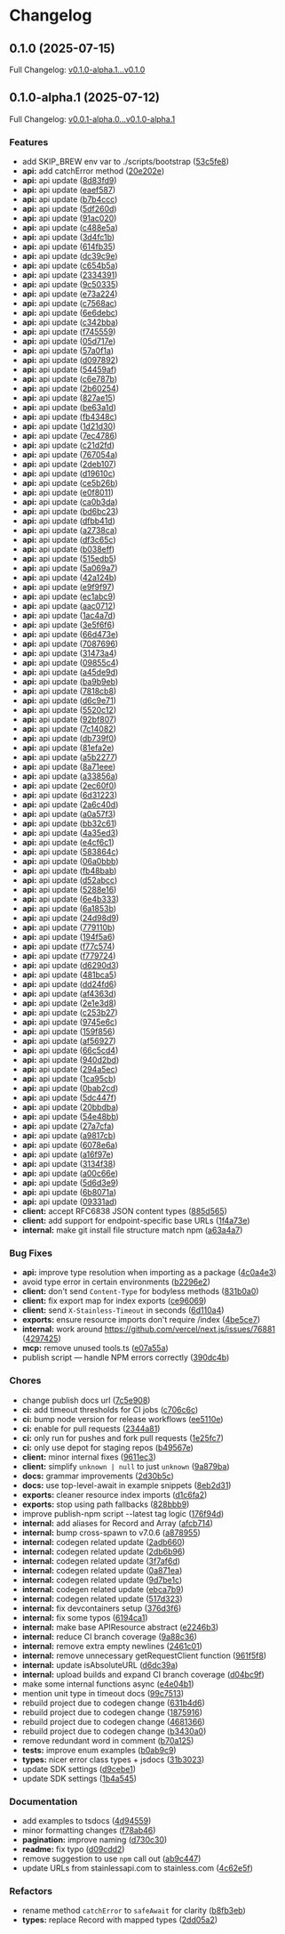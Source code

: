 # Changelog

## 0.1.0 (2025-07-15)

Full Changelog: [v0.1.0-alpha.1...v0.1.0](https://github.com/nuntly/nuntly-sdk-typescript/compare/v0.1.0-alpha.1...v0.1.0)

## 0.1.0-alpha.1 (2025-07-12)

Full Changelog: [v0.0.1-alpha.0...v0.1.0-alpha.1](https://github.com/nuntly/nuntly-sdk-typescript/compare/v0.0.1-alpha.0...v0.1.0-alpha.1)

### Features

* add SKIP_BREW env var to ./scripts/bootstrap ([53c5fe8](https://github.com/nuntly/nuntly-sdk-typescript/commit/53c5fe8e5fa64eeee8e94f4de4a23162b30dd1bd))
* **api:** add catchError method ([20e202e](https://github.com/nuntly/nuntly-sdk-typescript/commit/20e202ec51a4830b42d635e8d054f9273e5705e2))
* **api:** api update ([8d83fd9](https://github.com/nuntly/nuntly-sdk-typescript/commit/8d83fd9f98986b3780719e83f974d4937dce4662))
* **api:** api update ([eaef587](https://github.com/nuntly/nuntly-sdk-typescript/commit/eaef58793ec2599d0566d2114ff2896388ea9ccc))
* **api:** api update ([b7b4ccc](https://github.com/nuntly/nuntly-sdk-typescript/commit/b7b4cccfada05e30505ad927ac13edf1ff801f32))
* **api:** api update ([5df260d](https://github.com/nuntly/nuntly-sdk-typescript/commit/5df260dbd42182d0c7d552b3c794778d6507adae))
* **api:** api update ([91ac020](https://github.com/nuntly/nuntly-sdk-typescript/commit/91ac02057203478d789e6042b0a9b417bdb1c890))
* **api:** api update ([c488e5a](https://github.com/nuntly/nuntly-sdk-typescript/commit/c488e5ae0de5b00412b16fe1783b3fac95edd776))
* **api:** api update ([3d4fc1b](https://github.com/nuntly/nuntly-sdk-typescript/commit/3d4fc1b4ffd11de2bacde8be0b7294b8d26a5965))
* **api:** api update ([614fb35](https://github.com/nuntly/nuntly-sdk-typescript/commit/614fb355bb00104153fb6461c9cdf26d6d609c9a))
* **api:** api update ([dc39c9e](https://github.com/nuntly/nuntly-sdk-typescript/commit/dc39c9eaa0967e4ad9c00bfdeb2a359474405c79))
* **api:** api update ([c654b5a](https://github.com/nuntly/nuntly-sdk-typescript/commit/c654b5afca32c9ab5518bd57346df922b6d3b178))
* **api:** api update ([2334391](https://github.com/nuntly/nuntly-sdk-typescript/commit/23343912530cb580fe12d5b9d5ce2bb4d269921b))
* **api:** api update ([9c50335](https://github.com/nuntly/nuntly-sdk-typescript/commit/9c503352af71cb253d3d582f560011f4de7a7d2d))
* **api:** api update ([e73a224](https://github.com/nuntly/nuntly-sdk-typescript/commit/e73a224de2277eaa8cff29f7d1828cf4d0933db7))
* **api:** api update ([c7568ac](https://github.com/nuntly/nuntly-sdk-typescript/commit/c7568acb9660687c79513bdcc4856a9333fdc623))
* **api:** api update ([6e6debc](https://github.com/nuntly/nuntly-sdk-typescript/commit/6e6debc07bbab079040da36043996d35069712c4))
* **api:** api update ([c342bba](https://github.com/nuntly/nuntly-sdk-typescript/commit/c342bbaf97418f5e2b33acd8a2380ec4ad0496fb))
* **api:** api update ([f745559](https://github.com/nuntly/nuntly-sdk-typescript/commit/f745559cd0effbac2d9962a13e482be9906d2394))
* **api:** api update ([05d717e](https://github.com/nuntly/nuntly-sdk-typescript/commit/05d717ea2699985a7eeb37c954160a72224bc390))
* **api:** api update ([57a0f1a](https://github.com/nuntly/nuntly-sdk-typescript/commit/57a0f1a66c8369b023bb35b5d9c925f81aa499f9))
* **api:** api update ([d097892](https://github.com/nuntly/nuntly-sdk-typescript/commit/d097892ed3863e032d0850fad71959875a096662))
* **api:** api update ([54459af](https://github.com/nuntly/nuntly-sdk-typescript/commit/54459afba820fc2a91fe457bb9dbe0d8ee785896))
* **api:** api update ([c6e787b](https://github.com/nuntly/nuntly-sdk-typescript/commit/c6e787b639a2f7706864f54c975a787ae872d56a))
* **api:** api update ([2b60254](https://github.com/nuntly/nuntly-sdk-typescript/commit/2b602545716b9fd643880f483ab45d18342fa47f))
* **api:** api update ([827ae15](https://github.com/nuntly/nuntly-sdk-typescript/commit/827ae154a42bb9ad916864d696ac016ecba385fb))
* **api:** api update ([be63a1d](https://github.com/nuntly/nuntly-sdk-typescript/commit/be63a1d71a90d09fd6bb217ce58cd2028ddaff57))
* **api:** api update ([fb4348c](https://github.com/nuntly/nuntly-sdk-typescript/commit/fb4348cccadf67dd8a7a3716f3c38f8eb748b8fc))
* **api:** api update ([1d21d30](https://github.com/nuntly/nuntly-sdk-typescript/commit/1d21d30a0470170e11081ac6dff12a26170c9640))
* **api:** api update ([7ec4786](https://github.com/nuntly/nuntly-sdk-typescript/commit/7ec47866b5568af7c93c2e29502a1589e3ea7539))
* **api:** api update ([c21d2fd](https://github.com/nuntly/nuntly-sdk-typescript/commit/c21d2fdfd6db8c700b85993935dc6ae162ddd988))
* **api:** api update ([767054a](https://github.com/nuntly/nuntly-sdk-typescript/commit/767054a41fe36b1fe5e42ed51f9cde480b93e2ed))
* **api:** api update ([2deb107](https://github.com/nuntly/nuntly-sdk-typescript/commit/2deb107f008d47e8ef89e112c325507b40d87190))
* **api:** api update ([d19610c](https://github.com/nuntly/nuntly-sdk-typescript/commit/d19610c98e734cca4b53ae1493d962d5ca03793d))
* **api:** api update ([ce5b26b](https://github.com/nuntly/nuntly-sdk-typescript/commit/ce5b26b1e4544938c100064a2163aa5b1efd1912))
* **api:** api update ([e0f8011](https://github.com/nuntly/nuntly-sdk-typescript/commit/e0f8011b65271bcf1ffd621913944ad24131c288))
* **api:** api update ([ca0b3da](https://github.com/nuntly/nuntly-sdk-typescript/commit/ca0b3da7e9808cb966d46748b478f06b2b2a4833))
* **api:** api update ([bd6bc23](https://github.com/nuntly/nuntly-sdk-typescript/commit/bd6bc2342be60517a3806a824f179be33d96a778))
* **api:** api update ([dfbb41d](https://github.com/nuntly/nuntly-sdk-typescript/commit/dfbb41dd4a58b71a4baf030f390ca4da6b780fd9))
* **api:** api update ([a2738ca](https://github.com/nuntly/nuntly-sdk-typescript/commit/a2738cae399d920b233e4973c176ea10ff5f2c36))
* **api:** api update ([df3c65c](https://github.com/nuntly/nuntly-sdk-typescript/commit/df3c65c0acee7691c2667ff606ab0912293d7374))
* **api:** api update ([b038eff](https://github.com/nuntly/nuntly-sdk-typescript/commit/b038eff2b175b00677549786e324d6f45f9cde46))
* **api:** api update ([515edb5](https://github.com/nuntly/nuntly-sdk-typescript/commit/515edb5fd95d59329b87409e3856c29cec7ace4b))
* **api:** api update ([5a069a7](https://github.com/nuntly/nuntly-sdk-typescript/commit/5a069a79ae70a9173a34d294ef2a9f60a3cfa80a))
* **api:** api update ([42a124b](https://github.com/nuntly/nuntly-sdk-typescript/commit/42a124b28f606868b9191d2c220b7e5437de369d))
* **api:** api update ([e9f9f97](https://github.com/nuntly/nuntly-sdk-typescript/commit/e9f9f979e094b4684baa7477c444528a895a92ca))
* **api:** api update ([ec1abc9](https://github.com/nuntly/nuntly-sdk-typescript/commit/ec1abc9d57acda240ecf12c716a387de68e17503))
* **api:** api update ([aac0712](https://github.com/nuntly/nuntly-sdk-typescript/commit/aac0712222171d521e722979fa35bafcb1a8c34a))
* **api:** api update ([1ac4a7d](https://github.com/nuntly/nuntly-sdk-typescript/commit/1ac4a7dfca3a0c7bd427d3bde6c2d46055494320))
* **api:** api update ([3e5f6f6](https://github.com/nuntly/nuntly-sdk-typescript/commit/3e5f6f64fb90d4b7697d34a5726f502acd9b4ded))
* **api:** api update ([66d473e](https://github.com/nuntly/nuntly-sdk-typescript/commit/66d473e125abdb04fdf6edeeb9881ed9c31d07da))
* **api:** api update ([7087696](https://github.com/nuntly/nuntly-sdk-typescript/commit/7087696c1b4ba50ff482476d6883182bc49bed55))
* **api:** api update ([31473a4](https://github.com/nuntly/nuntly-sdk-typescript/commit/31473a497f88146b7604c2e43339cb80e8cbba63))
* **api:** api update ([09855c4](https://github.com/nuntly/nuntly-sdk-typescript/commit/09855c4520b0ca23d14bb748b35413fbf07a2b8e))
* **api:** api update ([a45de9d](https://github.com/nuntly/nuntly-sdk-typescript/commit/a45de9d6e6caeecba68cd42755f1f14be0c1aecb))
* **api:** api update ([ba9b9eb](https://github.com/nuntly/nuntly-sdk-typescript/commit/ba9b9eb4899dd6ad98e26c833d73ae6eacad6cf3))
* **api:** api update ([7818cb8](https://github.com/nuntly/nuntly-sdk-typescript/commit/7818cb88946377bc8de99e364363acc9d345c7f3))
* **api:** api update ([d6c9e71](https://github.com/nuntly/nuntly-sdk-typescript/commit/d6c9e71195d749f3845d282d2518851ca967e55e))
* **api:** api update ([5520c12](https://github.com/nuntly/nuntly-sdk-typescript/commit/5520c1265bb0ac9b9740b89837811a95ab551209))
* **api:** api update ([92bf807](https://github.com/nuntly/nuntly-sdk-typescript/commit/92bf8078ee8313665d6a7623d36c85c246371870))
* **api:** api update ([7c14082](https://github.com/nuntly/nuntly-sdk-typescript/commit/7c140826203e194bfb5bdbcd5843119e9f17aef6))
* **api:** api update ([db739f0](https://github.com/nuntly/nuntly-sdk-typescript/commit/db739f0899550a08d71ddd8e3d87f0ddc0534db5))
* **api:** api update ([81efa2e](https://github.com/nuntly/nuntly-sdk-typescript/commit/81efa2e62ae04cd31090cb99f224c2567d9a084c))
* **api:** api update ([a5b2277](https://github.com/nuntly/nuntly-sdk-typescript/commit/a5b2277b93038e314efee9d0a8ad00c419395aa1))
* **api:** api update ([8a71eee](https://github.com/nuntly/nuntly-sdk-typescript/commit/8a71eee700da16bcf54a3182d8c6a041b11d729b))
* **api:** api update ([a33856a](https://github.com/nuntly/nuntly-sdk-typescript/commit/a33856a5bac716a9ac4232cbdf527c24f2a8f47e))
* **api:** api update ([2ec60f0](https://github.com/nuntly/nuntly-sdk-typescript/commit/2ec60f090e26f0e343878dfdd120f2de85bb8c13))
* **api:** api update ([6d31223](https://github.com/nuntly/nuntly-sdk-typescript/commit/6d312239e606a7c693cf69d378a90050bbbefc2d))
* **api:** api update ([2a6c40d](https://github.com/nuntly/nuntly-sdk-typescript/commit/2a6c40d7f5e13e4e04be54100c08d39e0e195338))
* **api:** api update ([a0a57f3](https://github.com/nuntly/nuntly-sdk-typescript/commit/a0a57f3dbcf33fd687fb51f5fb0bebe16f261ec4))
* **api:** api update ([bb32c61](https://github.com/nuntly/nuntly-sdk-typescript/commit/bb32c61ba886a67d9075148d540a21db01f402c6))
* **api:** api update ([4a35ed3](https://github.com/nuntly/nuntly-sdk-typescript/commit/4a35ed3f92cd82255475920f5ca49a79bdb23e86))
* **api:** api update ([e4cf6c1](https://github.com/nuntly/nuntly-sdk-typescript/commit/e4cf6c14d05d2724c1d9617185e8651444050aa1))
* **api:** api update ([583864c](https://github.com/nuntly/nuntly-sdk-typescript/commit/583864c562d84e81b4385f9cf5dce337715c54c8))
* **api:** api update ([06a0bbb](https://github.com/nuntly/nuntly-sdk-typescript/commit/06a0bbbdbfca152bb67f2a1ed178c0d1b7f611a4))
* **api:** api update ([fb48bab](https://github.com/nuntly/nuntly-sdk-typescript/commit/fb48bab88d58267e4829fdec10db478bd05faaf5))
* **api:** api update ([d52abcc](https://github.com/nuntly/nuntly-sdk-typescript/commit/d52abcc708078ade5f069e2b1d52aea448548aed))
* **api:** api update ([5288e16](https://github.com/nuntly/nuntly-sdk-typescript/commit/5288e161b2c38f8160abca79e856bf26a83b2b0f))
* **api:** api update ([6e4b333](https://github.com/nuntly/nuntly-sdk-typescript/commit/6e4b33306bc3ef6ceb83ae510a28db48e58756ef))
* **api:** api update ([6a1853b](https://github.com/nuntly/nuntly-sdk-typescript/commit/6a1853be21bc66b7c21cbc9e7e249b6a6069299d))
* **api:** api update ([24d98d9](https://github.com/nuntly/nuntly-sdk-typescript/commit/24d98d9279f3118230b376215d6a22231e5787fa))
* **api:** api update ([779110b](https://github.com/nuntly/nuntly-sdk-typescript/commit/779110bfffa66cc614fe210db5a357eac1853b6f))
* **api:** api update ([194f5a6](https://github.com/nuntly/nuntly-sdk-typescript/commit/194f5a66065e1ef44c6b756d10309170dab16695))
* **api:** api update ([f77c574](https://github.com/nuntly/nuntly-sdk-typescript/commit/f77c5748f64777e0a1765f3f44f2a5870d7f297a))
* **api:** api update ([f779724](https://github.com/nuntly/nuntly-sdk-typescript/commit/f779724c650632489ab2a4dc8e76bcd1b7cb6bb7))
* **api:** api update ([d6290d3](https://github.com/nuntly/nuntly-sdk-typescript/commit/d6290d3aa00fd45ba01b42927ee4e05758aec971))
* **api:** api update ([481bca5](https://github.com/nuntly/nuntly-sdk-typescript/commit/481bca5f9f8f19af8be710f9eed5807b7bb241c6))
* **api:** api update ([dd24fd6](https://github.com/nuntly/nuntly-sdk-typescript/commit/dd24fd6fb0431b6fc31fab1a707528b2161627f9))
* **api:** api update ([af4363d](https://github.com/nuntly/nuntly-sdk-typescript/commit/af4363d9b734f5196c4e931b02989e478812eba9))
* **api:** api update ([2e1e3d8](https://github.com/nuntly/nuntly-sdk-typescript/commit/2e1e3d869baceccd3354c14c63482c2a5f2d6aa7))
* **api:** api update ([c253b27](https://github.com/nuntly/nuntly-sdk-typescript/commit/c253b270249f1da15c14a893843c580ccf7c751f))
* **api:** api update ([9745e6c](https://github.com/nuntly/nuntly-sdk-typescript/commit/9745e6c221d2e83736afd522bb2236bd11ea939a))
* **api:** api update ([159f856](https://github.com/nuntly/nuntly-sdk-typescript/commit/159f856d4d64628e46040d0b88ef70af7d3ee642))
* **api:** api update ([af56927](https://github.com/nuntly/nuntly-sdk-typescript/commit/af569278fc6afcb3ebe59fec0f4218e4b37166f6))
* **api:** api update ([66c5cd4](https://github.com/nuntly/nuntly-sdk-typescript/commit/66c5cd41c3744174084cecde3245f31acc3f9901))
* **api:** api update ([940d2bd](https://github.com/nuntly/nuntly-sdk-typescript/commit/940d2bdc189e6c2e4737253e2a7c584e37d21ec7))
* **api:** api update ([294a5ec](https://github.com/nuntly/nuntly-sdk-typescript/commit/294a5ec13cdff087fe95400d242a8ee1876e92ba))
* **api:** api update ([1ca95cb](https://github.com/nuntly/nuntly-sdk-typescript/commit/1ca95cbd9dac91d72bef5dce2291da747306f93f))
* **api:** api update ([0bab2cd](https://github.com/nuntly/nuntly-sdk-typescript/commit/0bab2cd60f4714e20f440843bb7bfcea35b30fea))
* **api:** api update ([5dc447f](https://github.com/nuntly/nuntly-sdk-typescript/commit/5dc447fa7e998f1d499cb4a9186bea519b3f88e7))
* **api:** api update ([20bbdba](https://github.com/nuntly/nuntly-sdk-typescript/commit/20bbdbaa13126145cb9ad3e810267d11c0497207))
* **api:** api update ([54e48bb](https://github.com/nuntly/nuntly-sdk-typescript/commit/54e48bb304ab6885341605ad2f90d057128c90e5))
* **api:** api update ([27a7cfa](https://github.com/nuntly/nuntly-sdk-typescript/commit/27a7cfab3ae5306937c9abfac3a551d9f05824fb))
* **api:** api update ([a9817cb](https://github.com/nuntly/nuntly-sdk-typescript/commit/a9817cb2fd4f408c8d590cad05be58409e99dc24))
* **api:** api update ([6078e6a](https://github.com/nuntly/nuntly-sdk-typescript/commit/6078e6ad2680a6418d364d60d4fe093620082c5a))
* **api:** api update ([a16f97e](https://github.com/nuntly/nuntly-sdk-typescript/commit/a16f97ef5516f2a41077708db3ebe1a1d94dbaf1))
* **api:** api update ([3134f38](https://github.com/nuntly/nuntly-sdk-typescript/commit/3134f3815b70845ab46f1413da14078239ee9a3f))
* **api:** api update ([a00c66e](https://github.com/nuntly/nuntly-sdk-typescript/commit/a00c66e34632160adc4787ea5a7bfed6b4699bd0))
* **api:** api update ([5d6d3e9](https://github.com/nuntly/nuntly-sdk-typescript/commit/5d6d3e99afaabb8c5579b2781361aa8a984013eb))
* **api:** api update ([6b8071a](https://github.com/nuntly/nuntly-sdk-typescript/commit/6b8071a087bcb022ab7678d1e9e7fcf99497d829))
* **api:** api update ([09331ad](https://github.com/nuntly/nuntly-sdk-typescript/commit/09331adc006a0abd30d1b5df6ed6a43bdc3dcd79))
* **client:** accept RFC6838 JSON content types ([885d565](https://github.com/nuntly/nuntly-sdk-typescript/commit/885d565063e3c1888f9a07115e0f5ce9a97abd96))
* **client:** add support for endpoint-specific base URLs ([1f4a73e](https://github.com/nuntly/nuntly-sdk-typescript/commit/1f4a73e591c0cfe56b0c08770d05a8da9c563a77))
* **internal:** make git install file structure match npm ([a63a4a7](https://github.com/nuntly/nuntly-sdk-typescript/commit/a63a4a7cb126bc231fd231a88aefcfce5a2bf867))


### Bug Fixes

* **api:** improve type resolution when importing as a package ([4c0a4e3](https://github.com/nuntly/nuntly-sdk-typescript/commit/4c0a4e3c1565a4537bb162a4d73eed1d169e6aef))
* avoid type error in certain environments ([b2296e2](https://github.com/nuntly/nuntly-sdk-typescript/commit/b2296e24c045b9b1313b46b3f587010790ad8447))
* **client:** don't send `Content-Type` for bodyless methods ([831b0a0](https://github.com/nuntly/nuntly-sdk-typescript/commit/831b0a08e545511eb0540146f4e462eb57a2b4bf))
* **client:** fix export map for index exports ([ce96069](https://github.com/nuntly/nuntly-sdk-typescript/commit/ce960691ae8b913064b54c3c472c4bd3f2b09577))
* **client:** send `X-Stainless-Timeout` in seconds ([6d110a4](https://github.com/nuntly/nuntly-sdk-typescript/commit/6d110a48bfd20aac09c82075a08ef44dcf3ec5f7))
* **exports:** ensure resource imports don't require /index ([4be5ce7](https://github.com/nuntly/nuntly-sdk-typescript/commit/4be5ce76bed8adbcebf7ef931e4ac540d16e7510))
* **internal:** work around https://github.com/vercel/next.js/issues/76881 ([4297425](https://github.com/nuntly/nuntly-sdk-typescript/commit/429742514e65e1c31eb3097e4a68fef6bbcac42c))
* **mcp:** remove unused tools.ts ([e07a55a](https://github.com/nuntly/nuntly-sdk-typescript/commit/e07a55a1b0567092c44d66b3361722ddb17399d8))
* publish script — handle NPM errors correctly ([390dc4b](https://github.com/nuntly/nuntly-sdk-typescript/commit/390dc4b3b4140ab99ff2c0c4926b5292fe9e9286))


### Chores

* change publish docs url ([7c5e908](https://github.com/nuntly/nuntly-sdk-typescript/commit/7c5e908152049798d2a13a700c0955453cf4f38a))
* **ci:** add timeout thresholds for CI jobs ([c706c6c](https://github.com/nuntly/nuntly-sdk-typescript/commit/c706c6c64ede437c2dbcec11f8b9a46eb4c4966c))
* **ci:** bump node version for release workflows ([ee5110e](https://github.com/nuntly/nuntly-sdk-typescript/commit/ee5110e9ce49122fe920340dee8d8e80c2d4ba75))
* **ci:** enable for pull requests ([2344a81](https://github.com/nuntly/nuntly-sdk-typescript/commit/2344a816e7448ef2ccdc5002c8babf5e4026b9dd))
* **ci:** only run for pushes and fork pull requests ([1e25fc7](https://github.com/nuntly/nuntly-sdk-typescript/commit/1e25fc76cfb9363b518f3b07e53c7edbd8a7921b))
* **ci:** only use depot for staging repos ([b49567e](https://github.com/nuntly/nuntly-sdk-typescript/commit/b49567e7e406d71053d173facd88ccb42c4e0e65))
* **client:** minor internal fixes ([9611ec3](https://github.com/nuntly/nuntly-sdk-typescript/commit/9611ec3abb82883a7626c101142995835d8402ce))
* **client:** simplify `unknown | null` to just `unknown` ([9a879ba](https://github.com/nuntly/nuntly-sdk-typescript/commit/9a879bad1cc52b158e4d454e7590a5c66652c9e9))
* **docs:** grammar improvements ([2d30b5c](https://github.com/nuntly/nuntly-sdk-typescript/commit/2d30b5c4220c1970d28406aa00eb54d6ebadb8b9))
* **docs:** use top-level-await in example snippets ([8eb2d31](https://github.com/nuntly/nuntly-sdk-typescript/commit/8eb2d31510d48886532b941691a0456f14260ecd))
* **exports:** cleaner resource index imports ([d1c6fa2](https://github.com/nuntly/nuntly-sdk-typescript/commit/d1c6fa28c201ae0bd51f3bbb176f7d409907cbb2))
* **exports:** stop using path fallbacks ([828bbb9](https://github.com/nuntly/nuntly-sdk-typescript/commit/828bbb9d3a57ea57df854be2edc388b8fba0c539))
* improve publish-npm script --latest tag logic ([176f94d](https://github.com/nuntly/nuntly-sdk-typescript/commit/176f94d9bcd77b104b0614a66e38f3363b8cbc81))
* **internal:** add aliases for Record and Array ([afcb714](https://github.com/nuntly/nuntly-sdk-typescript/commit/afcb7142a515ad702a83e1382086679fdcaa0704))
* **internal:** bump cross-spawn to v7.0.6 ([a878955](https://github.com/nuntly/nuntly-sdk-typescript/commit/a878955ed38772ec3ad195a35907d0c9432169e4))
* **internal:** codegen related update ([2adb660](https://github.com/nuntly/nuntly-sdk-typescript/commit/2adb660273c41d2ae77f81d103d74393e809c6d9))
* **internal:** codegen related update ([2db6b96](https://github.com/nuntly/nuntly-sdk-typescript/commit/2db6b96a5c04d14219881aae95365eb325718ecb))
* **internal:** codegen related update ([3f7af6d](https://github.com/nuntly/nuntly-sdk-typescript/commit/3f7af6d7a009c054868beece0d470879dbb9466f))
* **internal:** codegen related update ([0a871ea](https://github.com/nuntly/nuntly-sdk-typescript/commit/0a871ea1cf12a93e58dc68cb938ac4c810456ec9))
* **internal:** codegen related update ([9d7be1c](https://github.com/nuntly/nuntly-sdk-typescript/commit/9d7be1ce7bf0c1f81281c7c2fd2048ee11403246))
* **internal:** codegen related update ([ebca7b9](https://github.com/nuntly/nuntly-sdk-typescript/commit/ebca7b9a41910c464565d6247dac5f1200792653))
* **internal:** codegen related update ([517d323](https://github.com/nuntly/nuntly-sdk-typescript/commit/517d3233b2f4ee97144b2972c1ab39069df1b821))
* **internal:** fix devcontainers setup ([376d3f6](https://github.com/nuntly/nuntly-sdk-typescript/commit/376d3f6d613c1098cd7e5eb3bfa41a90886dff30))
* **internal:** fix some typos ([6194ca1](https://github.com/nuntly/nuntly-sdk-typescript/commit/6194ca160ff3c5c84acb2ed8dca2ba9836434776))
* **internal:** make base APIResource abstract ([e2246b3](https://github.com/nuntly/nuntly-sdk-typescript/commit/e2246b37a75a4d48409b40617205b8849f4ce24b))
* **internal:** reduce CI branch coverage ([9a88c36](https://github.com/nuntly/nuntly-sdk-typescript/commit/9a88c36936cdc8ae9422a1508455480ecf5fe4ea))
* **internal:** remove extra empty newlines ([2461c01](https://github.com/nuntly/nuntly-sdk-typescript/commit/2461c01bba7334a21db474914462f153c5dc7078))
* **internal:** remove unnecessary getRequestClient function ([961f5f8](https://github.com/nuntly/nuntly-sdk-typescript/commit/961f5f8e86f7d2a2240221e0cd0c182597574153))
* **internal:** update isAbsoluteURL ([d6dc39a](https://github.com/nuntly/nuntly-sdk-typescript/commit/d6dc39a3b277bcd2547d87812e2ba68d329561f4))
* **internal:** upload builds and expand CI branch coverage ([d04bc9f](https://github.com/nuntly/nuntly-sdk-typescript/commit/d04bc9f01695b222e115a27619d0f6abc4133b65))
* make some internal functions async ([e4e04b1](https://github.com/nuntly/nuntly-sdk-typescript/commit/e4e04b184af5638d81d0557cb246a02a102be0cb))
* mention unit type in timeout docs ([99c7513](https://github.com/nuntly/nuntly-sdk-typescript/commit/99c751377569227b2b975ab90fc6f8ebea660083))
* rebuild project due to codegen change ([631b4d6](https://github.com/nuntly/nuntly-sdk-typescript/commit/631b4d61755fc07158dfc90b6ff059355aa77bb7))
* rebuild project due to codegen change ([1875916](https://github.com/nuntly/nuntly-sdk-typescript/commit/1875916c2428af5748e18252512bdb68f85fe3e5))
* rebuild project due to codegen change ([4681366](https://github.com/nuntly/nuntly-sdk-typescript/commit/468136608712f8a16b2e9a40f10447b4e08b855e))
* rebuild project due to codegen change ([b3430a0](https://github.com/nuntly/nuntly-sdk-typescript/commit/b3430a0251b70a62fc4abe5e5208e2d6eb18e74e))
* remove redundant word in comment ([b70a125](https://github.com/nuntly/nuntly-sdk-typescript/commit/b70a125e4ee6a8e20d0d7cc12fc0107be9d784e9))
* **tests:** improve enum examples ([b0ab9c9](https://github.com/nuntly/nuntly-sdk-typescript/commit/b0ab9c977968799ead86b2754222ae7913f32b69))
* **types:** nicer error class types + jsdocs ([31b3023](https://github.com/nuntly/nuntly-sdk-typescript/commit/31b302387ac98481afe2cc848b1f9e651a87b13a))
* update SDK settings ([d9cebe1](https://github.com/nuntly/nuntly-sdk-typescript/commit/d9cebe1b85c15c8f4d7ddf1b69ce59eab4b6d6df))
* update SDK settings ([1b4a545](https://github.com/nuntly/nuntly-sdk-typescript/commit/1b4a545e899413955048877a7a16bdb1112c7863))


### Documentation

* add examples to tsdocs ([4d94559](https://github.com/nuntly/nuntly-sdk-typescript/commit/4d94559fe6959e96ea0542b7e4aeb431d167c76f))
* minor formatting changes ([f78ab46](https://github.com/nuntly/nuntly-sdk-typescript/commit/f78ab464ff5e1a4e3e305930f8dbefab41962523))
* **pagination:** improve naming ([d730c30](https://github.com/nuntly/nuntly-sdk-typescript/commit/d730c30f8c7718d2d881f97d3ee10caf7805e400))
* **readme:** fix typo ([d09cdd2](https://github.com/nuntly/nuntly-sdk-typescript/commit/d09cdd28c1130c6bef631398378418c309469561))
* remove suggestion to use `npm` call out ([ab9c447](https://github.com/nuntly/nuntly-sdk-typescript/commit/ab9c447109387841dc895bbfdedb7578232998b2))
* update URLs from stainlessapi.com to stainless.com ([4c62e5f](https://github.com/nuntly/nuntly-sdk-typescript/commit/4c62e5fe00e234246f723771426aca0269f643ff))


### Refactors

* rename method `catchError` to `safeAwait` for clarity ([b8fb3eb](https://github.com/nuntly/nuntly-sdk-typescript/commit/b8fb3eb931f7ad9b17bf12b83718d2a4dc0b95a5))
* **types:** replace Record with mapped types ([2dd05a2](https://github.com/nuntly/nuntly-sdk-typescript/commit/2dd05a2e42e5abc82521136ed64be98e99f3f308))
